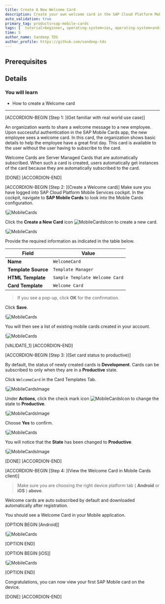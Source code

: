 ```yaml
---
title: Create A New Welcome Card
description: Create your own welcome card in the SAP Cloud Platform Mobile Services.
auto_validation: true
primary_tag: products>sap-mobile-cards
tags: [  tutorial>beginner, operating-system>ios, operating-system>android, topic>mobile, products>sap-cloud-platform, products>sap-mobile-cards, software-product-function>sap-cloud-platform-mobile-services ]
time: 5
author_name: Sandeep TDS
author_profile: https://github.com/sandeep-tds
---
```

## Prerequisites

## Details
### You will learn
- How to create a Welcome card

---

[ACCORDION-BEGIN [Step 1: ](Get familiar with real world use case)]

An organization wants to share a welcome message to a new employee. Upon successful authentication in the SAP Mobile Cards app, the new employee sees a welcome card. In this card, the organization shows basic details to help the employee have a great first day. This card is available to the user without the user having to subscribe to the card.

Welcome Cards are Server Managed Cards that are automatically subscribed. When such a card is created, users automatically get instances of the card because they are automatically subscribed to the card.

[DONE]
[ACCORDION-END]

[ACCORDION-BEGIN [Step 2: ](Create a Welcome card)]
Make sure you have logged into SAP Cloud Platform Mobile Services cockpit. In the cockpit, navigate to **SAP Mobile Cards** to look into the Mobile Cards configuration.

!![MobileCards](img_1.png)

Click the **Create a New Card** icon ![MobileCardsIcon](ico_new_card.png) to create a new card.

!![MobileCards](img_2.png)

Provide the required information as indicated in the table below.

| Field | Value |
|----|----|
| **Name** | `WelcomeCard` |
| **Template Source** | `Template Manager` |
| **HTML Template** | `Sample Template Welcome Card` |
| **Card Template** | `Welcome Card` |

>If you see a pop-up, click **OK** for the confirmation.

Click **Save**.

!![MobileCards](img_3.png)

You will then see a list of existing mobile cards created in your account.

!![MobileCards](img_4.png)

[VALIDATE_1]
[ACCORDION-END]

[ACCORDION-BEGIN [Step 3: ](Set card status to productive)]

By default, the status of newly created cards is **Development**. Cards can be subscribed to only when they are in a **Productive** state.

Click `WelcomeCard` in the Card Templates Tab.

!![MobileCardsImage](img_5.png)

Under **Actions**, click the check mark icon ![MobileCardsIcon](ico_check.png) to change the state to **Productive**.

!![MobileCardsImage](img_6.png)

Choose **Yes** to confirm.

!![MobileCards](img_7.png)

You will notice that the **State** has been changed to **Productive**.

!![MobileCardsImage](img_8.png)

[DONE]
[ACCORDION-END]

[ACCORDION-BEGIN [Step 4: ](View the Welcome Card in Mobile Cards client)]

>Make sure you are choosing the right device platform tab ( **Android** or **iOS** ) **above**.

Welcome cards are auto subscribed by default and downloaded automatically after registration.

You should see a Welcome Card in your Mobile application.

[OPTION BEGIN [Android]]

!![MobileCards](img_9.png)

[OPTION END]

[OPTION BEGIN [iOS]]

!![MobileCards](img_10.png)

[OPTION END]

Congratulations, you can now view your first SAP Mobile card on the device.

[DONE]
[ACCORDION-END]
